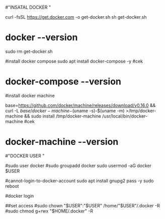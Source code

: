 #"INSATAL DOCKER " 

curl -fsSL https://get.docker.com -o get-docker.sh
sh get-docker.sh
# docker --version
sudo rm get-docker.sh

#install docker compose
sudo apt  install docker-compose -y
#cek
# docker-compose --version

#install docker machine

base=https://github.com/docker/machine/releases/download/v0.16.0 &&
  curl -L $base/docker-machine-$(uname -s)-$(uname -m) >/tmp/docker-machine &&
  sudo install /tmp/docker-machine /usr/local/bin/docker-machine
#cek
# docker-machine --version

#"DOCKER USER " 

#sudo user docker
#sudo groupadd docker
sudo usermod -aG docker $USER

#cannot-login-to-docker-account
sudo apt install gnupg2 pass -y
sudo reboot

#docker login

##set access
#sudo chown "$USER":"$USER" /home/"$USER"/.docker -R
#sudo chmod g+rwx "$HOME/.docker" -R
